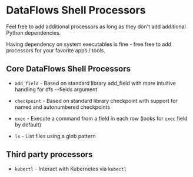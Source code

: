 # DataFlows Shell Processors

Feel free to add additional processors as long as they don't add additional Python dependencies.

Having dependency on system executables is fine - free free to add processors for your favorite apps / tools.

## Core DataFlows Shell Processors

* `add_field` - Based on standard library add_field with more intuitive handling for dfs --fields argument

* `checkpoint` - Based on standard library checkpoint with support for named and autonumbered checkpoints

* `exec` - Execute a command from a field in each row (looks for `exec` field by default)

* `ls` - List files using a glob pattern

## Third party processors

* `kubectl` - Interact with Kubernetes via `kubectl`
